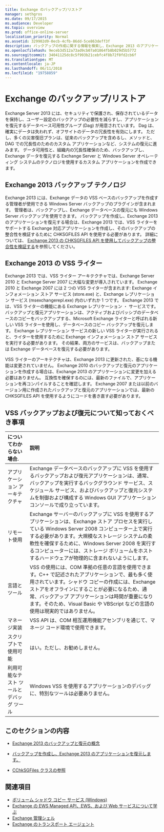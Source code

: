 ```yaml
---
title: Exchange のバックアップ/リストア
manager: sethgros
ms.date: 09/17/2015
ms.audience: Developer
ms.topic: overview
ms.prod: office-online-server
localization_priority: Normal
ms.assetid: 329902d9-0ecb-4cfb-86dd-5ce863deff3f
description: バックアップの作成に関する情報を検索し、Exchange 2013 のアプリケーションを復元します。
ms.openlocfilehash: 9eceb3d512a73ad9cb07a01864fb8b029d5b5772
ms.sourcegitcommit: 34041125dc8c5f993b21cebfc4f8b72f0fd2cb6f
ms.translationtype: MT
ms.contentlocale: ja-JP
ms.lasthandoff: 06/11/2018
ms.locfileid: "19758859"
---
```

# <a name="backup-and-restore-for-exchange"></a>Exchange のバックアップ/リストア
  
Exchange Server 2013 には、セキュリティで保護され、保存されているデータを保持し、ユーザー設定のバックアップの必要性を減らすし、アプリケーションを復元するデータベース可用性グループ (Dag) が用意されています。 Dag は、確実にデータは失われず、オフサイトのデータの冗長性を有効にします。 ただし、多くの災害復旧プランは、従来のバックアップを含めるし、メソッドと、DAG での冗長性のためのカスタム アプリケーションなど、システムの復元に進みます。 データ可用性と、組織内の冗長性確保のため、バックアップし、Exchange データを復元する Exchange Server と Windows Server オペレーティング システムのテクノロジを使用するカスタム アプリケーションを作成できます。

<a name="bk_plugin"> </a>

## <a name="backup-technologies-in-exchange-2013"></a>Exchange 2013 バックアップ テクノロジ

Exchange 2013 には、Exchange データの VSS ベースのバックアップを作成する管理者が使用できる Windows Server バックアップのプラグインが含まれます。 管理者は、バックアップし、Exchange データベースの復元にも Windows Server バックアップを使用できます。 バックアップを作成し、Exchange 2013 のアプリケーションを復元する場合は、Exchange 2013 では、VSS ライターをサポートする Exchange 対応アプリケーションを作成し、そのバックアップの整合性を検証するために CHKSGFILES API を使用する必要があります。 詳細については、 [Exchange 2013 の CHKSGFILES API を使用してバックアップの整合性を検証する](how-to-validate-backup-integrity-by-using-the-chksgfiles-api-in-exchange.md)を参照してください。

<a name="bk_vsswriter"> </a>

## <a name="vss-writer-in-exchange-2013"></a>Exchange 2013 の VSS ライター

Exchange 2013 では、VSS ライター アーキテクチャでは、Exchange Server 2010 と Exchange Server 2007 に大幅な変更が導入されています。 Exchange 2010 と Exchange 2007 には 2 つの VSS ライターが含まれます: Exchange インフォメーション ストア サービス (store.exe) と、Exchange レプリケーション サービス (msexchangerepl.exe) 内のいずれか 1 つです。 Exchange 2013 では、VSS ライターの機能にある Exchange レプリケーション ・ サービスです。 バックアップと復元アプリケーションは、アクティブおよびパッシブのデータベースのコピーをバックアップする、Microsoft Exchange ライターと呼ばれる新しい VSS ライターを使用し、データベースのコピー バックアップを復元します。 Exchange レプリケーション サービスの新しい VSS ライターが実行されると、ライターを使用するために Exchange インフォメーション ストア サービスを実行する必要があります。 その結果、両方のサービスは、バックアップまたは Exchange データベースを復元する必要があります。
  
VSS ライターのアーキテクチャは、Exchange 2013 に更新された、基になる機能は変更されていません。 Exchange 2010 のバックアップと復元のアプリケーションを作成する場合は、Exchange 2013 のアプリケーションに変更を加える必要はありません。 互換性を確保するのには、最新のファイルで、アプリケーションを再コンパイルすることを確認します。 Exchange 2007 または以前のバージョン用に作成されたバックアップと復元のアプリケーションでは、最新の CHKSGFILES API を使用するようにコードを書き直す必要があります。
  
## <a name="what-you-need-to-know-about-vss-backup-and-restore"></a>VSS バックアップおよび復元について知っておくべき事項

|についてわからない場合.|説明|
|:-----|:-----|
|アプリケーション アーキテクチャ  <br/> |Exchange データベースのバックアップに VSS を使用するバックアップおよび復元アプリケーションは、通常、バックアップを実行するバックグラウンド サービス、スケジュール サービス、およびバックアップと復元システムを制御および構成する Windows GUI アプリケーション コンソールで成り立っています。  <br/> |
|リモート使用  <br/> |Exchange サーバーのバックアップに VSS を使用するアプリケーションは、Exchange ストア プロセスを実行している Windows Server 2008 コンピューター上で実行する必要があります。大規模なストレージ システムの柔軟性を確保するために、Windows Server 2008 を実行するコンピューターには、ストレージ ボリュームをホストするハードウェアが物理的に含まれないようにします。  <br/> |
|言語とツール  <br/> |VSS の使用には、COM 準拠の任意の言語を使用できます。C++ で記述されたアプリケーションで、最も多く使用されています。シャドウ コピーの作成には、Exchange ストアをオフラインにすることが必要になるため、通常、バックアップ アプリケーションは時間が重要になります。そのため、Visual Basic や VBScript などの言語の使用は現実的ではありません。  <br/> |
|マネージ実装  <br/> |VSS API は、COM 相互運用機能アセンブリを通じて、マネージ コード環境で使用できます。  <br/> |
|スクリプトで使用可能  <br/> |はい。ただし、お勧めしません。  <br/> |
|利用可能なテスト ツールとデバッグ ツール  <br/> |Windows VSS を使用するアプリケーションのデバッグに、特別なツールは必要ありません。  <br/> |
   
## <a name="in-this-section"></a>このセクションの内容

- [Exchange 2013 のバックアップと復元の概念](backup-and-restore-concepts-for-exchange-2013.md)
    
- [バックアップを作成し、Exchange 2013 のアプリケーションを復元します。](build-backup-and-restore-applications-for-exchange-2013.md)
    
- [CChkSGFiles クラスの参照](cchksgfiles-class-reference.md)
    
## <a name="see-also"></a>関連項目

- [ボリューム シャドウ コピー サービス (Windows)](http://msdn.microsoft.com/en-us/library/windows/desktop/bb968832%28v=vs.85%29.aspx)   
- [Exchange の EWS Managed API、EWS、および Web サービスについて学ぶ](../exchange-web-services/explore-the-ews-managed-api-ews-and-web-services-in-exchange.md)  
- [Exchange 管理シェル](../management/exchange-management-shell.md)   
- [Exchange のトランスポート エージェント](../transport-agents/transport-agents-in-exchange-2013.md) 
    

